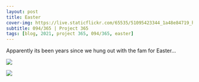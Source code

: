 ```yaml
---
layout: post
title: Easter
cover-img: https://live.staticflickr.com/65535/51095423344_1a48e84719_h.jpg
subtitle: 094/365 | Project 365
tags: [blog, 2021, project 365, 094/365, easter]
---
```

<style>
  .intro-header.big-img {
    background-position:center 
  }
</style>
Apparently its been years since we hung out with the fam for Easter...
<p class="post-img-wrap">
  <img src="https://live.staticflickr.com/65535/51095345876_0a0d47defe_h.jpg">
</p>
<p class="post-img-wrap">
  <img src="https://live.staticflickr.com/65535/51095437282_133a00f281_h.jpg">
</p>
